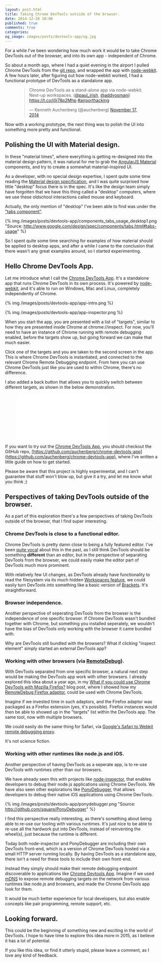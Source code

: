 ```yaml
---
layout: post.html
title: Taking Chrome DevTools outside of the browser.
date: 2014-12-28 10:00
published: true
comments: true
categories:
og_image: images/posts/devtools-app/og.jpg
---
```


For a while I've been wondering how much work it would be to take Chrome DevTools out of the browser, and into its own app - independent of Chrome.

So about a month ago, where I had a quiet evening in the airport I pulled Chrome DevTools from the [git repo](https://chromium.googlesource.com/chromium/blink/+/master/Source/devtools/), and wrapped the app with [node-webkit](https://github.com/rogerwang/node-webkit). A few hours later, after figuring out how node-webkit worked, I had a functional prototype of DevTools as a standalone app.

<figure>
	<blockquote class="twitter-tweet" lang="en"><p>Chrome DevTools as a stand-alone app via node-webkit. Next-up workspaces. (<a href="https://twitter.com/paul_irish">@paul_irish</a>, <a href="https://twitter.com/addyosmani">@addyosmani</a>) <a href="https://t.co/j0j78p2Mhp">https://t.co/j0j78p2Mhp</a> <a href="https://twitter.com/hashtag/airporthacking?src=hash">#airporthacking</a></p>&mdash; Kenneth Auchenberg (@auchenberg) <a href="https://twitter.com/auchenberg/status/534222665155108864">November 17, 2014</a></blockquote>
</figure>

<!--more-->

Now with a working prototype, the next thing was to polish the UI into something more pretty and functional.

## Polishing the UI with Material design.

In these "material times", where everything is getting re-designed into the material design pattern, it was natural for me to grab the [AngularJS Material](https://material.angularjs.org) components, and try to create a somewhat material-inspired UI.

As a developer, with no special design expertise, I spent quite some time reading the [Material design specification](https://www.google.com/design/spec), and I was quite surprised how little "desktop" focus there is in the spec. It's like the design team simply have forgotten that we have this thing called a "desktop" computers, where we use these oldschool interactions called mouse and keyboard.

Actually, the only mention of "desktop" I've been able to find was under the ["tabs component"](https://www.google.com/design/spec/components/tabs.html#tabs-usage).

{% img /images/posts/devtools-app/components_tabs_usage_desktop1.png "Source: http://www.google.com/design/spec/components/tabs.html#tabs-usage" %}

So I spent quite some time searching for examples of how material should be applied to desktop apps, and after a while I came to the conclusion that there wasn't any great examples around, so I started experimenting.

## Hello Chrome DevTools App.

Let me introduce what I call the [Chrome DevTools App](https://github.com/auchenberg/chrome-devtools-app). It's a standalone app that runs Chrome DevTools in its own process. It's powered by [node-webkit](https://github.com/rogerwang/node-webkit), and it's able to run on Windows, Mac and Linux, completely independently of Chrome.

{% img /images/posts/devtools-app/app-intro.png %}

{% img /images/posts/devtools-app/app-inspector.png %}

When you start the app, you are presented with a list of "targets", similar to how they are presented inside Chrome at chrome://inspect. For now, you'll need to have an instance of Chrome running with remote debugging enabled, before the targets show up, but going forward we can make that much easier.

Click one of the targets and you are taken to the second screen in the app. This is where Chrome DevTools is instantiated, and connected to the relevant Chrome Remote Debugging endpoint. From here you can use Chrome DevTools just like you are used to within Chrome, there's no difference.

I also added a back button that allows you to quickly switch between different targets, as shown in the below demonstration.

<figure>
	<iframe src="//www.youtube.com/embed/4oBSlY9J-iA" frameborder="0" allowfullscreen></iframe>
</figure>

 If you want to try out the [Chrome DevTools App](https://github.com/auchenberg/chrome-devtools-app), you should checkout the GitHub repo, [https://github.com/auchenberg/chrome-devtools-app](https://github.com/auchenberg/chrome-devtools-app), where I've written a little guide on how to get started.

Please be aware that this project is highly experimental, and I can't guarantee that stuff won't blow up, but give it a try, and let me know what you think ;)

## Perspectives of taking DevTools outside of the browser.

As a part of this exploration there's a few perspectives of taking DevTools outside of the browser, that I find super interesting.

### Chrome DevTools is close to a functional editor.
Chrome DevTools is pretty damn close to being a fully featured editor. I've been [quite vocal](https://kenneth.io/blog/2013/05/21/our-web-development-workflow-is-completely-broken/) about this in the past, as I still think DevTools should be something **different** than an editor, but in the perspective of separating DevTools from the browser, we could easily make the editor part of DevTools much more prominent.

With relatively few UI changes, as DevTools already have functionality to read the filesystem via its much hidden [Workspaces feature](https://developer.chrome.com/devtools/docs/workspaces), we could easily turn DevTools into something like a basic version of [Brackets](http://brackets.io). It's straightforward.

### Browser independence.
Another perspective of seperating DevTools from the browser is the independence of one specific browser. If Chrome DevTools wasn't bundled together with Chrome, but something you installed seperately, we wouldn't have the bias of DevTools only working with the browser it came bundled with.

Why are DevTools still bundled with the browsers?
What if clicking "inspect element" simply started an external DevTools app?

### Working with other browsers (via [RemoteDebug](http://remotedebug.org)).
With DevTools separated from one specific browser, a natural next step would be making the DevTools app work with other browsers. I already explored this idea about a year ago, in my [What if you could use Chrome DevTools with Mozilla Firefox?](https://kenneth.io/blog/2013/12/09/what-if-you-could-use-chrome-devtools-with-firefox/) blog post, where I showed how my [RemoteDebug Firefox adaptor](https://github.com/auchenberg/remotedebug-firefox-bridge), could be used with Chrome DevTools.

Imagine if we invested time in such adaptors, and the Firefox adaptor was packaged as a Firefox extension (yes, it's possible). Firefox instances would then be able to showed up in the "targets" list within the DevTools app. The same tool, now with multiple browsers.

We could easily do the same thing for Safari, via [Google's Safari to Webkit remote debugging proxy](https://github.com/google/ios-webkit-debug-proxy).

It's not science fiction.

### Working with other runtimes like node.js and iOS.
Another perspective of having DevTools as a seperate app, is to re-use DevTools with runtimes other than our browsers.

We have already seen this with projects like [node-inspector](https://github.com/node-inspector/node-inspector), that enables developers to debug their node.js applications using Chrome DevTools. We have also seen other explorations like [PonyDebugger](https://github.com/square/PonyDebugger), that allows developers to debug their native iOS applications using Chrome DevTools.

{% img /images/posts/devtools-app/ponydebugger.png "Source: http://github.com/square/PonyDebugger" %}

I find this perspective really interesting, as there's something about being able to re-use our tooling with various runtimes. It's just nice to be able to re-use all the hardwork put into DevTools, instead of reinventing the wheel(s), just because the runtime is different.

Today both node-inspector and PonyDebugger are including their own DevTools front-end, which is a version of Chrome DevTools hosted via a small HTTP server running locally. By having DevTools as a standalone app, there isn't a need for these tools to include their own front-end.

Instead they simply should make their remote debugging endpoint discoverable to applications like [Chrome Devtools App](https://github.com/auchenberg/chrome-devtools-app). Imagine if we used [mDNS](http://en.wikipedia.org/wiki/Multicast_DNS) to expose remote debugging targets on the network from various runtimes like node.js and browsers, and made the Chrome DevTools app look for them.

It would be much better experience for local developers, but also enable concepts like pair programming, remote support, etc.

## Looking forward.

This could be the beginning of something new and exciting in the world of DevTools. I hope to have time to explore this idea more in 2015, as I believe it has a lot of potential.

If you like this idea, or find it utterly stupid, please leave a comment, as I love any kind of feedback.

